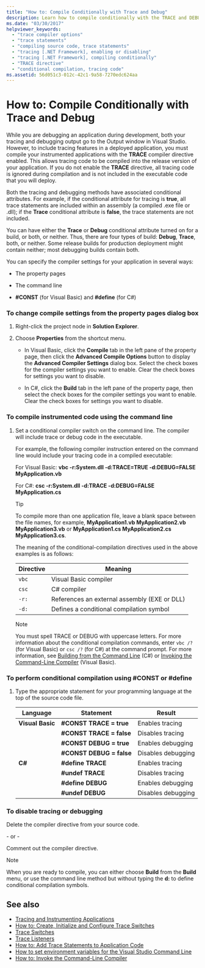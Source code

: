 ```yaml
---
title: "How to: Compile Conditionally with Trace and Debug"
description: Learn how to compile conditionally with the TRACE and DEBUG conditional attributes when compiling a .NET application.
ms.date: "03/30/2017"
helpviewer_keywords: 
  - "trace compiler options"
  - "trace statements"
  - "compiling source code, trace statements"
  - "tracing [.NET Framework], enabling or disabling"
  - "tracing [.NET Framework], compiling conditionally"
  - "TRACE directive"
  - "conditional compilation, tracing code"
ms.assetid: 56d051c3-012c-42c1-9a58-7270edc624aa
---
```

# How to: Compile Conditionally with Trace and Debug
While you are debugging an application during development, both your tracing and debugging output go to the Output window in Visual Studio. However, to include tracing features in a deployed application, you must compile your instrumented applications with the **TRACE** compiler directive enabled. This allows tracing code to be compiled into the release version of your application. If you do not enable the **TRACE** directive, all tracing code is ignored during compilation and is not included in the executable code that you will deploy.  
  
 Both the tracing and debugging methods have associated conditional attributes. For example, if the conditional attribute for tracing is **true**, all trace statements are included within an assembly (a compiled .exe file or .dll); if the **Trace** conditional attribute is **false**, the trace statements are not included.  
  
 You can have either the **Trace** or **Debug** conditional attribute turned on for a build, or both, or neither. Thus, there are four types of build: **Debug**, **Trace**, both, or neither. Some release builds for production deployment might contain neither; most debugging builds contain both.  
  
 You can specify the compiler settings for your application in several ways:  
  
- The property pages  
  
- The command line  
  
- **#CONST** (for Visual Basic) and **#define** (for C#)  
  
### To change compile settings from the property pages dialog box  
  
1. Right-click the project node in **Solution Explorer**.  
  
2. Choose **Properties** from the shortcut menu.  
  
    - In Visual Basic, click the **Compile** tab in the left pane of the property page, then click the **Advanced Compile Options** button to display the **Advanced Compiler Settings** dialog box. Select the check boxes for the compiler settings you want to enable. Clear the check boxes for settings you want to disable.  
  
    - In C#, click the **Build** tab in the left pane of the property page, then select the check boxes for the compiler settings you want to enable. Clear the check boxes for settings you want to disable.  
  
### To compile instrumented code using the command line  
  
1. Set a conditional compiler switch on the command line. The compiler will include trace or debug code in the executable.  
  
     For example, the following compiler instruction entered on the command line would include your tracing code in a compiled executable:  
  
     For Visual Basic: **vbc -r:System.dll -d:TRACE=TRUE -d:DEBUG=FALSE MyApplication.vb**  
  
     For C#: **csc -r:System.dll -d:TRACE -d:DEBUG=FALSE MyApplication.cs**  
  
    > [!TIP]
    > To compile more than one application file, leave a blank space between the file names, for example, **MyApplication1.vb MyApplication2.vb MyApplication3.vb** or **MyApplication1.cs MyApplication2.cs MyApplication3.cs**.  
  
     The meaning of the conditional-compilation directives used in the above examples is as follows:  
  
    |Directive|Meaning|  
    |---------------|-------------|  
    |`vbc`|Visual Basic compiler|  
    |`csc`|C# compiler|  
    |`-r:`|References an external assembly (EXE or DLL)|  
    |`-d:`|Defines a conditional compilation symbol|  
  
    > [!NOTE]
    > You must spell TRACE or DEBUG with uppercase letters. For more information about the conditional compilation commands, enter `vbc /?` (for Visual Basic) or `csc /?` (for C#) at the command prompt. For more information, see [Building from the Command Line](../../csharp/language-reference/compiler-options/how-to-set-environment-variables-for-the-visual-studio-command-line.md) (C#) or [Invoking the Command-Line Compiler](../../visual-basic/reference/command-line-compiler/how-to-invoke-the-command-line-compiler.md) (Visual Basic).  
  
### To perform conditional compilation using #CONST or #define  
  
1. Type the appropriate statement for your programming language at the top of the source code file.  
  
    |Language|Statement|Result|  
    |--------------|---------------|------------|  
    |**Visual Basic**|**#CONST TRACE = true**|Enables tracing|  
    ||**#CONST TRACE = false**|Disables tracing|  
    ||**#CONST DEBUG = true**|Enables debugging|  
    ||**#CONST DEBUG = false**|Disables debugging|  
    |**C#**|**#define TRACE**|Enables tracing|  
    ||**#undef TRACE**|Disables tracing|  
    ||**#define DEBUG**|Enables debugging|  
    ||**#undef DEBUG**|Disables debugging|  
  
### To disable tracing or debugging  
  
Delete the compiler directive from your source code.  
  
\- or -  
  
Comment out the compiler directive.  
  
> [!NOTE]
> When you are ready to compile, you can either choose **Build** from the **Build** menu, or use the command line method but without typing the **d:** to define conditional compilation symbols.  
  
## See also

- [Tracing and Instrumenting Applications](tracing-and-instrumenting-applications.md)
- [How to: Create, Initialize and Configure Trace Switches](how-to-create-initialize-and-configure-trace-switches.md)
- [Trace Switches](trace-switches.md)
- [Trace Listeners](trace-listeners.md)
- [How to: Add Trace Statements to Application Code](how-to-add-trace-statements-to-application-code.md)
- [How to set environment variables for the Visual Studio Command Line](../../csharp/language-reference/compiler-options/how-to-set-environment-variables-for-the-visual-studio-command-line.md)
- [How to: Invoke the Command-Line Compiler](../../visual-basic/reference/command-line-compiler/how-to-invoke-the-command-line-compiler.md)
